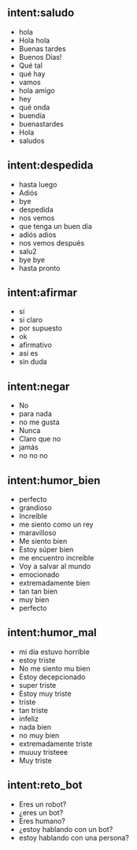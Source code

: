 ## intent:saludo
- hola
- Hola hola
- Buenas tardes
- Buenos Días!
- Qué tal
- qué hay
- vamos
- hola amigo
- hey
- qué onda
- buendía
- buenastardes
- Hola
- saludos

## intent:despedida
- hasta luego
- Adiós
- bye
- despedida
- nos vemos
- que tenga un buen día
- adiós adios
- nos vemos después
- salu2
- bye bye
- hasta pronto

## intent:afirmar
- sí
- si claro
- por supuesto
- ok
- afirmativo
- así es
- sin duda

## intent:negar
- No
- para nada
- no me gusta
- Nunca
- Claro que no
- jamás
- no no no

## intent:humor_bien
- perfecto
- grandioso
- Increíble
- me siento como un rey
- maravilloso
- Me siento bien
- Estoy súper bien
- me encuentro increíble
- Voy a salvar al mundo
- emocionado
- extremadamente bien
- tan tan bien
- muy bien
- perfecto

## intent:humor_mal
- mi día estuvo horrible
- estoy triste
- No me siento mu bien
- Estoy decepcionado
- super triste
- Estoy muy triste
- triste
- tan triste
- infeliz
- nada bien
- no muy bien
- extremadamente triste
- muuuy tristeee
- Muy triste

## intent:reto_bot
- Eres un robot?
- ¿eres un bot?
- Eres humano?
- ¿estoy hablando con un bot?
- estoy hablando con una persona?
